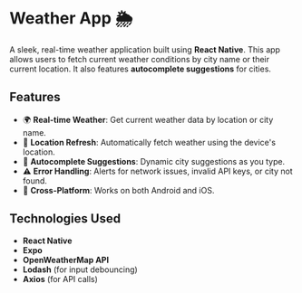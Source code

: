 # Weather App 🌦️

A sleek, real-time weather application built using **React Native**. This app allows users to fetch current weather conditions by city name or their current location. It also features **autocomplete suggestions** for cities.

## Features

- 🌍 **Real-time Weather**: Get current weather data by location or city name.
- 🔄 **Location Refresh**: Automatically fetch weather using the device's location.
- 📝 **Autocomplete Suggestions**: Dynamic city suggestions as you type.
- ⚠️ **Error Handling**: Alerts for network issues, invalid API keys, or city not found.
- 📱 **Cross-Platform**: Works on both Android and iOS.

## Technologies Used

- **React Native**
- **Expo**
- **OpenWeatherMap API**
- **Lodash** (for input debouncing)
- **Axios** (for API calls)
